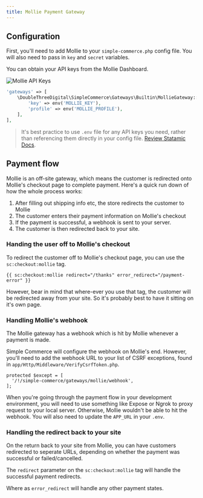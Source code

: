 ```yaml
---
title: Mollie Payment Gateway
---
```


## Configuration

First, you'll need to add Mollie to your `simple-commerce.php` config file. You will also need to pass in `key` and `secret` variables.

You can obtain your API keys from the Mollie Dashboard.

![Mollie API Keys](/img/simple-commerce/mollie-dev-api-keys.png)

```php
'gateways' => [
	\DoubleThreeDigital\SimpleCommerce\Gateways\Builtin\MollieGateway::class => [
    	'key' => env('MOLLIE_KEY'),
        'profile' => env('MOLLIE_PROFILE'),
    ],
],
```

> It's best practice to use `.env` file for any API keys you need, rather than referencing them directly in your config file. [Review Statamic Docs](https://statamic.dev/configuration#environment-variables).

## Payment flow

Mollie is an off-site gateway, which means the customer is redirected onto Mollie's checkout page to complete payment. Here's a quick run down of how the whole process works:

1. After filling out shipping info etc, the store redirects the customer to Mollie
2. The customer enters their payment information on Mollie's checkout
3. If the payment is successful, a webhook is sent to your server.
4. The customer is then redirected back to your site.

### Handing the user off to Mollie's checkout

To redirect the customer off to Mollie's checkout page, you can use the `sc:checkout:mollie` tag.

```antlers
{{ sc:checkout:mollie redirect="/thanks" error_redirect="/payment-error" }}
```

However, bear in mind that where-ever you use that tag, the customer will be redirected away from your site. So it's probably best to have it sitting on it's own page.

### Handling Mollie's webhook

The Mollie gateway has a webhook which is hit by Mollie whenever a payment is made.

Simple Commerce will configure the webhook on Mollie's end. However, you'll need to add the webhook URL to your list of CSRF exceptions, found in `app/Http/Middleware/VerifyCsrfToken.php`.

```
protected $except = [
  '/!/simple-commerce/gateways/mollie/webhook',
];
```

When you're going through the payment flow in your development environment, you will need to use something like Expose or Ngrok to proxy request to your local server. Otherwise, Mollie wouldn't be able to hit the webhook. You will also need to update the `APP_URL` in your `.env`.

### Handling the redirect back to your site

On the return back to your site from Mollie, you can have customers redirected to seperate URLs, depending on whether the payment was successful or failed/cancelled.

The `redirect` parameter on the `sc:checkout:mollie` tag will handle the successful payment redirects.

Where as `error_redirect` will handle any other payment states.
